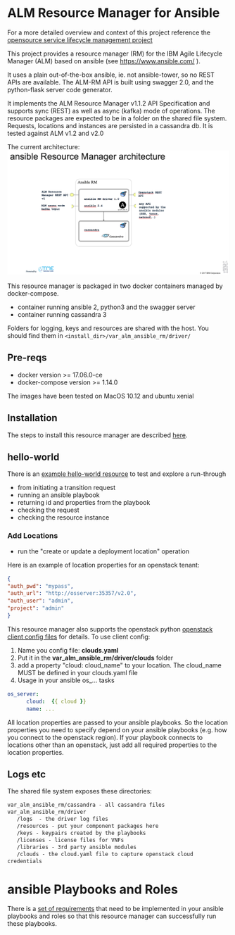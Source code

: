 # ALM Resource Manager for Ansible
For a more detailed overview and context of this project reference the [opensource service lifecycle management project]( https://github.com/IBM/open-source-service-lifecycle-mgmt/blob/master/README.md)

This project provides a resource manager (RM) for the IBM Agile Lifecycle Manager (ALM) based on ansible (see https://www.ansible.com/ ).

It uses a plain out-of-the-box ansible, ie. not ansible-tower, so no REST APIs are available.
The ALM-RM API is built using swagger 2.0, and the python-flask server code generator.

It implements the ALM Resource Manager v1.1.2 API Specification and supports sync (REST) as well as async (kafka) mode of operations.
The resource packages are expected to be in a folder on the shared file system.
Requests, locations and instances are persisted in a cassandra db.
It is tested against ALM v1.2 and v2.0

The current architecture:
![ansible resource manager architecture](docs/ansibleRM.png)

This resource manager is packaged in two docker containers managed by docker-compose.
- container running ansible 2, python3 and the swagger server
- container running cassandra 3

Folders for logging, keys and resources are shared with the host.
You should find them in `<install_dir>/var_alm_ansible_rm/driver/`

## Pre-reqs
- docker version >= 17.06.0-ce
- docker-compose version >= 1.14.0

The images have been tested on MacOS 10.12 and ubuntu xenial

## Installation
The steps to install this resource manager are described [here](docs/installation.md).

## hello-world
There is an [example hello-world resource](docs/hello-world.md) to test and explore a run-through
* from initiating a transition request
* running an ansible playbook
* returning id and properties from the playbook
* checking the request
* checking the resource instance


### Add Locations
- run the "create or update a deployment location" operation

Here is an example of location properties for an openstack tenant:  

```json
{
"auth_pwd": "mypass",
"auth_url": "http://osserver:35357/v2.0",
"auth_user": "admin",
"project": "admin"
}
```

This resource manager also supports the openstack python [openstack client config files](https://docs.openstack.org/os-client-config/latest/user/configuration.html) for details.
To use client config:
1. Name you config file: **clouds.yaml**
2. Put it in the **var_alm_ansible_rm/driver/clouds** folder
3. add a property "cloud: cloud_name" to your location. The cloud_name MUST be defined in your clouds.yaml file
4. Usage in your ansible os_... tasks
```yaml
os_server:
      cloud:  {{ cloud }}
      name: ...
```

All location properties are passed to your ansible playbooks.
So the location properties you need to specify depend on your ansible playbooks (e.g. how you connect to the openstack region). If your playbook connects to locations other than an openstack, just add all required properties to the location properties.


## Logs etc
The shared file system exposes these directories:
```
var_alm_ansible_rm/cassandra - all cassandra files
var_alm_ansible_rm/driver
   /logs  - the driver log files
   /resources - put your component packages here
   /keys - keypairs created by the playbooks
   /licenses - license files for VNFs
   /libraries - 3rd party ansible modules
   /clouds - the cloud.yaml file to capture openstack cloud credentials
```

# ansible Playbooks and Roles
There is a [set of requirements](docs/ansible-requirements.md) that need to be implemented in your ansible playbooks and roles so that this resource manager can successfully run these playbooks.
